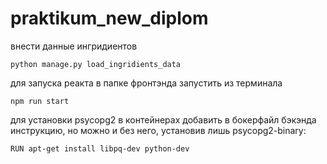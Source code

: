 # praktikum_new_diplom

внести данные ингридиентов
```
python manage.py load_ingridients_data
```

для запуска реакта в папке фронтэнда запустить из терминала
```
npm run start
```
для установки psycopg2 в контейнерах добавить в бокерфайл бэкэнда инструкцию, но можно и без него, установив лишь psycopg2-binary:
```
RUN apt-get install libpq-dev python-dev
```
